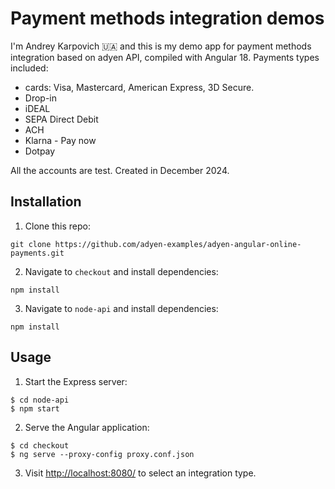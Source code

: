 # Payment methods integration demos

I'm Andrey Karpovich 🇺🇦 and this is my demo app for payment methods integration based on adyen API, compiled with Angular 18. 
Payments types included: 
- cards: Visa, Mastercard, American Express, 3D Secure.
- Drop-in
- iDEAL
- SEPA Direct Debit
- ACH
- Klarna - Pay now
- Dotpay

All the accounts are test. Created in December 2024. 

## Installation

1. Clone this repo:

```
git clone https://github.com/adyen-examples/adyen-angular-online-payments.git
```

2. Navigate to `checkout` and install dependencies:

```
npm install
```

3. Navigate to `node-api` and install dependencies:

```
npm install
```

## Usage

1. Start the Express server:

```
$ cd node-api
$ npm start
```

2. Serve the Angular application:

```
$ cd checkout
$ ng serve --proxy-config proxy.conf.json
```

3. Visit [http://localhost:8080/](http://localhost:8080/) to select an integration type.

